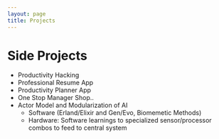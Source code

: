 ```yaml
---
layout: page
title: Projects
---
```


# Side Projects

- Productivity Hacking
- Professional Resume App
- Productivity Planner App
- One Stop Manager Shop..
- Actor Model and Modularization of AI
  - Software (Erland/Elixir and Gen/Evo, Biomemetic Methods)
  - Hardware: Software learnings to specialized sensor/processor combos to feed to central system
